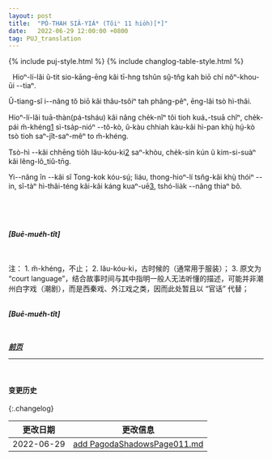 ```yaml
---
layout: post
title:  "PÓ-THAH SIÂ-YIÁᴺ (Tŏiⁿ 11 hio̍h)[*]"
date:   2022-06-29 12:00:00 +0800
tag: PUJ_translation
---
```


{% include puj-style.html %}
{% include changlog-table-style.html %}

<!-- 这一页颠覆了我对潮剧的认知，需要好好查资料再说 -->

<!-- The ancestral hall and the temple were the only public buildings of the place. -->
&nbsp;&nbsp;Hioⁿ-lí-lăi ŭ-tit sio-kāng-ēng kâi tī-hng tshûn sṳ̂-tn̂g kah biō chí nŏⁿ-khou-ūi &#x002D;&#x002D;tiaⁿ.
<!-- Sometimes a shed was put up in front of the temple, as a theatrical stage. -->
Ŭ-tiang-sî i&#x002D;&#x002D;nâng tŏ biō kâi thâu-tsôiⁿ tah phâng-pêⁿ, ēng-lâi tsò hì-thâi.
<!-- Several times a year the wealthy men of the village subscribed a sum equal to twelve or more pounds, sufficient to pay a company of actors to come there and play for three or more days and nights. -->
Hioⁿ-lí-lăi tuā-thàn(pá-tsháu) kâi nâng che̍k-nîⁿ tôi tioh kuá₊-tsuā chîⁿ, che̍k-pái m̆-khéng<a href="#note_1" class="note">1</a> sì-tsa̍p-nióⁿ &#x002D;&#x002D;tŏ-kò, ŭ-kàu chhiah kàu-kâi hì-pan khṳ̀ hṳ́-kò tsò tioh saⁿ-jît-saⁿ-mêⁿ to m̆-khéng.
<!-- The actors wore the costumes of ancient times, and had their garments of silk and crape embroidered with gold thread. -->
Tsò-hì &#x002D;&#x002D;kâi chhēng tio̍h lău-kóu-ki<a href="#note_2" class="note">2</a> saⁿ-khòu, che̍k-sin kún ŭ kim-si-suàⁿ kâi lêng-lô_tiû-tn̄g.
<!-- They enacted the ancient history of China; and every one went to see them, though they spoke in the court language, which none of the common people understood. -->
Yi&#x002D;&#x002D;nâng în &#x002D;&#x002D;kâi sĭ Tong-kok kóu-sṳ́; liáu, thong-hioⁿ-lí tsn̂g-kâi khṳ̀ thóiⁿ &#x002D;&#x002D;in, sĭ-tàⁿ hì-thâi-téng kâi-kâi káng kuaⁿ-uē<a href="#note_3" class="note">3</a>, tshó-lia̍k &#x002D;&#x002D;nâng thiaⁿ bô.
<!-- At the beginning of the play, the chief idol of the temple was carried in a decorated chair, followed by a long procession of actors and others dressed in uniform, round the village and to some of the neighbouring villages, and was then brought back to be the chief spectator at the succeeding performances. -->
<!-- These theatres were the chief recreation of the people, and were attended by old and young. -->
<!-- Many guests from other villages were entertained at that time, and many came to the play bringing their own provision of food for the day. -->


<!-- Back on the mountain were the graves of all who had been buried from this village for hundreds of years. -->
<!-- The graves were dug horizontally into the hill, and before each was horseshoe-shaped masonry, three or four feet high in the centre, and sloping down to the ground the ends. Seen from a distance, the burying-ground looked like a great city. -->
<!-- Those of the Heng family who had died far outnumbered those who remained alive. -->
<!-- During the second month of the Chinese year, all who had ancestors buried here came and fastened gilded paper to flutter over the grave, and worshipped
before it. -->
<!-- If any grave lacked for three years these offerings of paper, showing that it had not been visited by the descendants of the person buried in it, the land on which it was made could no longer be claimed as private property. -->
&nbsp;&nbsp;

<br>

***[Buē-mue̍h-tît]***

<br>

<br>
注：
1. <span id="note_1">m̆-khéng，不止；</span>
2. <span id="note_2">lău-kóu-ki，古时候的（通常用于服装）；</span>
3. <span id="note_3">原文为 “court language”，结合故事时间与其中指明一般人无法听懂的描述，可能并非潮州白字戏（潮剧），而是西秦戏、外江戏之类，因而此处暂且以 “官话” 代替；</span>
<br>

<br>

***[Buē-mue̍h-tît]***

<br>

***[前页](PagodaShadowsPage010.html)***
<!-- ***[后页](PagodaShadowsPage012.html)*** -->


---
<br>

#### 变更历史

{:.changelog}

| 更改日期 | 更改信息 |
| --- | --- |
| 2022-06-29 | <a href="https://github.com/DonAnthonyLee/DonAnthonyLee.github.io/commit/d4a206a8ceb17454139e33977b56bc11755b615a" target="_blank">add PagodaShadowsPage011.md</a> |
